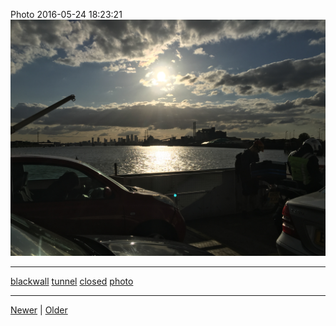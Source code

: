<!--
title: Photo 2016-05-24 18
date: 2020-06-28T14:43:49.696Z
tags: blackwall, tunnel, closed, photo
-->


Photo 2016-05-24 18:23:21
![](144866489077-0.jpg)

<!--BOTTOM-POST-NAVIGATION-->
---

[blackwall](tag-blackwall.md) [tunnel](tag-tunnel.md) [closed](tag-closed.md) [photo](tag-photo.md)

---

[Newer](143439595902.md) | [Older](147279913707.md)